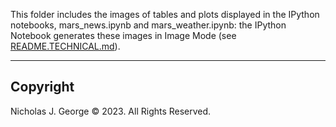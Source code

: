 This folder includes the images of tables and plots displayed in the IPython notebooks, mars_news.ipynb and mars_weather.ipynb: the IPython Notebook generates these images in Image Mode (see [README.TECHNICAL.md](./README.TECHNICAL.md)).

----

## Copyright

Nicholas J. George © 2023. All Rights Reserved.
